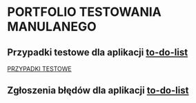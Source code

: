 # PORTFOLIO TESTOWANIA MANULANEGO

## Przypadki testowe dla aplikacji [to-do-list](https://app.czyitjestdlamnie.pl/)
[PRZYPADKI TESTOWE](https://github.com/MarcelinaWojnarowska/Portfolio_manual_testing/blob/main/Przypadki%20testowe.pdf)
## Zgłoszenia błędów dla aplikacji [to-do-list](https://app.czyitjestdlamnie.pl/)

